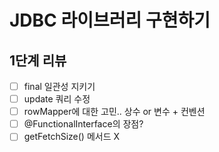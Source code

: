 # JDBC 라이브러리 구현하기

## 1단계 리뷰
- [ ] final 일관성 지키기
- [ ] update 쿼리 수정
- [ ] rowMapper에 대한 고민.. 상수 or 변수 + 컨벤션
- [ ] @FunctionalInterface의 장점?
- [ ] getFetchSize() 메서드 X